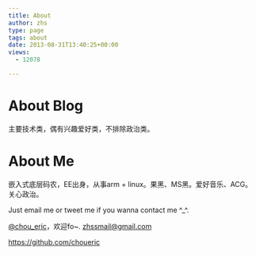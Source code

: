 ```yaml
---
title: About
author: zhs
type: page
tags: about
date: 2013-08-31T13:40:25+00:00
views:
  - 12078

---
```

# About Blog

主要技术类，偶有兴趣爱好类，不排除政治类。

# About Me

嵌入式底层码农，EE出身，从事arm + linux。果黑、MS黑。爱好音乐、ACG。关心政治。

Just email me or tweet me if you wanna contact me ^_^.

<a href="https://twitter.com/chou_eric" target="_blank">@chou_eric</a>，欢迎fo~. zhssmail@gmail.com

<a href="https://github.com/choueric" target="_blank">https://github.com/choueric</a>
